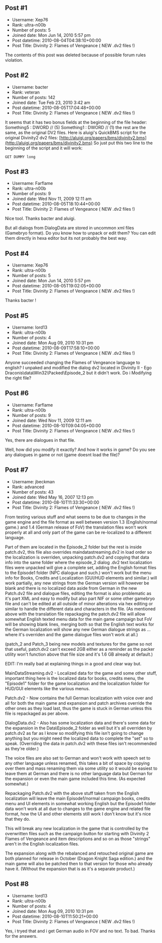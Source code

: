 ## Post #1
- Username: Xep76
- Rank: ultra-n00b
- Number of posts: 5
- Joined date: Mon Jun 14, 2010 5:57 pm
- Post datetime: 2010-08-04T04:38:10+00:00
- Post Title: Divinity 2: Flames of Vengeance ( NEW .dv2 files !)

The contents of this post was deleted because of possible forum rules violation.
## Post #2
- Username: bacter
- Rank: veteran
- Number of posts: 142
- Joined date: Tue Feb 23, 2010 3:42 am
- Post datetime: 2010-08-05T17:04:48+00:00
- Post Title: Divinity 2: Flames of Vengeance ( NEW .dv2 files !)

It seems that it has two bonus fields at the beginning of the file header:
Something5 : DWORD // (5)
Something1 : DWORD // (1)
the rest are the same, as the original DV2 files.
Here is aluigi's QuickBMS script for the original Divinity2 dv2 files: [http://aluigi.org/papers/bms/divinity2.bms](http://aluigi.org/papers/bms/divinity2.bms)
So just put this two line to the beginning of the script and it will work:

```
GET DUMMY long
```
## Post #3
- Username: Farflame
- Rank: ultra-n00b
- Number of posts: 9
- Joined date: Wed Nov 11, 2009 12:11 am
- Post datetime: 2010-08-05T18:10:44+00:00
- Post Title: Divinity 2: Flames of Vengeance ( NEW .dv2 files !)

Nice tool. Thanks bacter and aluigi.

But all dialogs from DialogData are stored in uncommon xml files (Gamebryo format). Do you know how to unpack or edit them? You can edit them directly in hexa editor but its not probably the best way.
## Post #4
- Username: Xep76
- Rank: ultra-n00b
- Number of posts: 5
- Joined date: Mon Jun 14, 2010 5:57 pm
- Post datetime: 2010-08-05T19:02:05+00:00
- Post Title: Divinity 2: Flames of Vengeance ( NEW .dv2 files !)

Thanks bacter !
## Post #5
- Username: lord13
- Rank: ultra-n00b
- Number of posts: 4
- Joined date: Mon Aug 09, 2010 10:31 pm
- Post datetime: 2010-08-09T17:58:10+00:00
- Post Title: Divinity 2: Flames of Vengeance ( NEW .dv2 files !)

Anyone succeeded changing the Flames of Vengeance language to english? 
I unpaked and modified the dialog dv2 located in Divinity II - Ego Draconis\data\Win32\Packed\Episode_2 but it didn't work. 
Do i Modifying the right file?
## Post #6
- Username: Farflame
- Rank: ultra-n00b
- Number of posts: 9
- Joined date: Wed Nov 11, 2009 12:11 am
- Post datetime: 2010-08-10T09:04:05+00:00
- Post Title: Divinity 2: Flames of Vengeance ( NEW .dv2 files !)

Yes, there are dialogues in that file.

Well, how did you modify it exactly?
And how it works in game? Do you see any dialogues in game or not (game doesnt load the file)?
## Post #7
- Username: jbeckman
- Rank: advanced
- Number of posts: 43
- Joined date: Wed May 16, 2007 12:13 pm
- Post datetime: 2010-08-10T11:33:30+00:00
- Post Title: Divinity 2: Flames of Vengeance ( NEW .dv2 files !)

From testing various stuff and what seems to be due to changes in the game engine and the file format as well between version 1.3 (English/normal game.) and 1.4 (German release of FoV) the translation files won't work properly at all and only part of the game can be re-localized to a different language.

Part of them are located in the Episode_2 folder but the rest is inside patch.dv2, this file also overrides maindatastreaming.dv2 in load order so the localization is overriden, unpacking patch.dv2 and copying that data info into the same folder where the episode_2 dialog .dv2 text localization files were unpacked will give a complete set, adding the English format files to the Episode1 folder (NPC dialogue and such.) won't work but the menu info for Books, Credits and Localization (GUI/HUD elements and similar.) will work partially, any new strings from the German version will however be blank and there is no localized data aside from German in the new Patch.dv2 file and dialogue files, editing the format is also problematic as it's part XML and easy to modify but also part NIF or some other gamebryo file and can't be edited at all outside of minor alterations via hex editing or similar to handle the different data and characters in the file.
(As mentioned above with the translation file repackaging the patch.dv2 file will allow somewhat English texted menu data for the main game campaign but FoV will be showing blank lines, merging both so that the English text works for the German localization will show any new German dialogue strings as ... where it's overriden and the game dialogue files won't work at all.)

(patch_2 and Patch_3 being new models and textures for the game so not that useful, patch.dv2 can't exceed 2GB either as a reminder as the packer utility won't function above that file size and it's 1.6 GB already at default.)


EDIT: I'm really bad at explaining things in a good and clear way but.

MainDataStreaming.dv2 - Localized data for the game and some other stuff, important thing here is the localized data for books, credits menu, the "Episode1" folder for the game localization and the localization folder for HUD/GUI elements like the various menus.

Patch.dv2 - Now contains the full German localization with voice over and all for both the main game and expansion and patch archives override the other ones as they load last, thus the game is stuck in German unless this file is repackaged as per above.

DialogData.dv2 - Also has some localization data and there's some data for the expansion in the Data\Episode_2 folder as well but it's all overriden by patch.dv2 as far as I know so modifying this file isn't going to change anything but you might need the localized data to complete the "set" so to speak.
(Overriding the data in patch.dv2 with these files isn't recommended as they're older.)

The voice files are also set to German and won't work with speech set to any other language unless renamed, this takes a bit of space by copying over them and mass renaming them via some utility so it would be easiest to leave them at German and there is no other language data but German for the expansion or even the main game included this time.
(As expected somewhat.)

Repackaging Patch.dv2 with the above stuff taken from the English localization will leave the main Episode1/normal campaign books, credits menu and UI elements in somewhat working English but the Episode1 folder data won't work at all due to changes to the game engine and related file format, how the UI and other elements still work I don't know but it's nice that they do.

This will break any new localization in the game that is controlled by the overwritten files such as the campaign button for starting with Divinity 2 Flames of Vengeance and item descriptions and so on as those "strings" aren't in the English localization files. 

The expansion along with the rebalanced and retouched original game are both planned for release in October (Dragon Knight Saga edition.) and the main game will also be patched then to that version for those who already have it.
(Without the expansion that is as it's a separate product.)
## Post #8
- Username: lord13
- Rank: ultra-n00b
- Number of posts: 4
- Joined date: Mon Aug 09, 2010 10:31 pm
- Post datetime: 2010-08-10T11:50:21+00:00
- Post Title: Divinity 2: Flames of Vengeance ( NEW .dv2 files !)

Yes, i tryed that and i get German audio in FOV and no text. To bad. Thanks for the answers.

